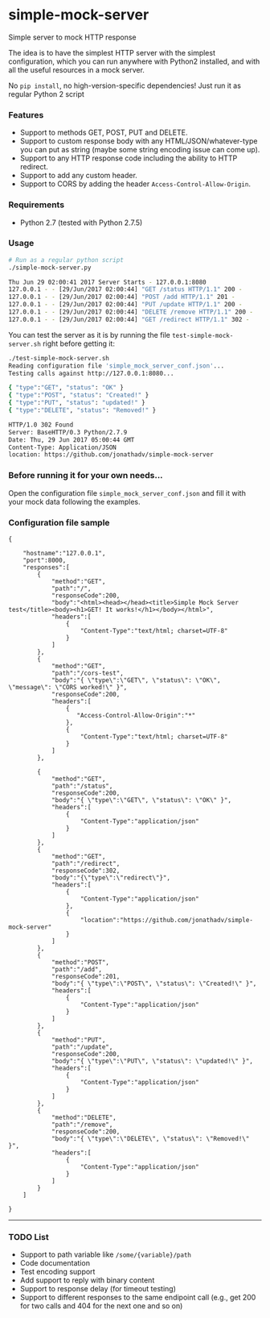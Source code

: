 # simple-mock-server
Simple server to mock HTTP response

The idea is to have the simplest HTTP server with the simplest configuration, which you can run anywhere with Python2 installed, and with all the useful resources in a mock server.

No `pip install`, no high-version-specific dependencies! Just run it as regular Python 2 script

### Features
* Support to methods GET, POST, PUT and DELETE.
* Support to custom response body with any HTML/JSON/whatever-type you can put as string (maybe some string encoding issue can come up).
* Support to any HTTP response code including the ability to HTTP redirect.
* Support to add any custom header.
* Support to CORS by adding the header `Access-Control-Allow-Origin`.

### Requirements
* Python 2.7 (tested with Python 2.7.5)

### Usage
```bash
# Run as a regular python script
./simple-mock-server.py

Thu Jun 29 02:00:41 2017 Server Starts - 127.0.0.1:8080
127.0.0.1 - - [29/Jun/2017 02:00:44] "GET /status HTTP/1.1" 200 -
127.0.0.1 - - [29/Jun/2017 02:00:44] "POST /add HTTP/1.1" 201 -
127.0.0.1 - - [29/Jun/2017 02:00:44] "PUT /update HTTP/1.1" 200 -
127.0.0.1 - - [29/Jun/2017 02:00:44] "DELETE /remove HTTP/1.1" 200 -
127.0.0.1 - - [29/Jun/2017 02:00:44] "GET /redirect HTTP/1.1" 302 -

```
You can test the server as it is by running the file `test-simple-mock-server.sh` right before getting it:
```bash
./test-simple-mock-server.sh
Reading configuration file 'simple_mock_server_conf.json'...
Testing calls against http://127.0.0.1:8080...

{ "type":"GET", "status": "OK" }
{ "type":"POST", "status": "Created!" }
{ "type":"PUT", "status": "updated!" }
{ "type":"DELETE", "status": "Removed!" }

HTTP/1.0 302 Found
Server: BaseHTTP/0.3 Python/2.7.9
Date: Thu, 29 Jun 2017 05:00:44 GMT
Content-Type: Application/JSON
location: https://github.com/jonathadv/simple-mock-server

```


### Before running it for your own needs...
Open the configuration file `simple_mock_server_conf.json` and fill it with your mock data following the examples.


### Configuration file sample
```
{

    "hostname":"127.0.0.1",
    "port":8000,
    "responses":[
        {
            "method":"GET",
            "path":"/",
            "responseCode":200,
            "body":"<html><head></head><title>Simple Mock Server test</title><body><h1>GET! It works!</h1></body></html>",
            "headers":[
                {
                    "Content-Type":"text/html; charset=UTF-8"
                }
            ]
        },
        {
            "method":"GET",
            "path":"/cors-test",
            "body":"{ \"type\":\"GET\", \"status\": \"OK\", \"message\": \"CORS worked!\" }",
            "responseCode":200,
            "headers":[
                {
                   "Access-Control-Allow-Origin":"*"
                },
                {
                    "Content-Type":"text/html; charset=UTF-8"
                }
            ]
        },

        {
            "method":"GET",
            "path":"/status",
            "responseCode":200,
            "body":"{ \"type\":\"GET\", \"status\": \"OK\" }",
            "headers":[
                {
                    "Content-Type":"application/json"
                }
            ]
        },
        {
            "method":"GET",
            "path":"/redirect",
            "responseCode":302,
            "body":"{\"type\":\"redirect\"}",
            "headers":[
                {
                    "Content-Type":"application/json"
                },
                {
                    "location":"https://github.com/jonathadv/simple-mock-server"
                }
            ]
        },
        {
            "method":"POST",
            "path":"/add",
            "responseCode":201,
            "body":"{ \"type\":\"POST\", \"status\": \"Created!\" }",
            "headers":[
                {
                    "Content-Type":"application/json"
                }
            ]
        },
        {
            "method":"PUT",
            "path":"/update",
            "responseCode":200,
            "body":"{ \"type\":\"PUT\", \"status\": \"updated!\" }",
            "headers":[
                {
                    "Content-Type":"application/json"
                }
            ]
        },
        {
            "method":"DELETE",
            "path":"/remove",
            "responseCode":200,
            "body":"{ \"type\":\"DELETE\", \"status\": \"Removed!\" }",
            "headers":[
                {
                    "Content-Type":"application/json"
                }
            ]
        }
    ]

}

```
---
### TODO List
* Support to path variable like `/some/{variable}/path`
* Code documentation
* Test encoding support
* Add support to reply with binary content
* Support to response delay (for timeout testing)
* Support to different responses to the same endipoint call (e.g., get 200 for two calls and 404 for the next one and so on)
